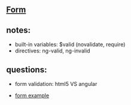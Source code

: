 [Form](http://campus.codeschool.com/courses/shaping-up-with-angular-js/level/3/section/3/form-validation)
-----



notes:
----
- built-in variables: $valid (novalidate, require)
- directives: ng-valid, ng-invalid


questions:
---
- form validation: html5  VS angular  


- [form example](https://docs.angularjs.org/api/ng/directive/form)
